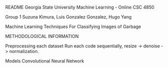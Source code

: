 README
Georgia State University Machine Learning - Online CSC 4850

Group 1 Suzuna Kimura, Luis Gonzalez Gonzalez, Hugo Yang

Machine Learning Techniques For Classifying Images of Garbage

METHODOLOGICAL INFORMATION

Preprocessing each dataset
Run each code sequentially, resize -> denoise -> normalization.

Models
Convolutional Neural Network

